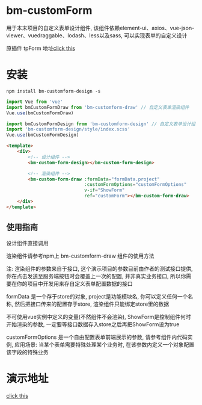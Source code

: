 # bm-customForm

用于本末项目的自定义表单设计组件, 该组件依赖element-ui、axios、vue-json-viewer、vuedraggable、lodash、less以及sass, 可以实现表单的自定义设计

原插件 tpForm 地址[click this](//underline.gitee.io/tp-form)

# 安装

```shell
npm install bm-customform-design -s
```

```javascript
import Vue from 'vue'
import bmCustomFormDraw from 'bm-customform-draw' // 自定义表单渲染组件
Vue.use(bmCustomFormDraw)

import bmCustomFormDesign from 'bm-customform-design' // 自定义表单设计组件
import 'bm-customform-design/style/index.scss'
Vue.use(bmCustomFormDesign)
```

```html
<template>
    <div>
        <!-- 设计组件 -->
        <bm-custom-form-design></bm-custom-form-design> 

        <!-- 渲染组件 -->
        <bm-custom-form-draw :formData="formData.project"
                             :customFormOptions="customFormOptions"
                             v-if="ShowForm"
                             ref="customForm"></bm-custom-form-draw>
    </div>
</template>
```

## 使用指南
设计组件直接调用

渲染组件请参考npm上 bm-customform-draw 组件的使用方法

注: 渲染组件的参数来自于接口, 这个演示项目的参数目前由作者的测试接口提供, 你在点击发送至服务端按钮时会覆盖上一次的配置, 并非真实业务接口, 所以你需要在你的项目中开发用来存自定义表单配置数据的接口

formData 是一个存于store的对象, project是功能模块名, 你可以定义任何一个名称, 然后把接口传来的配置存于store, 渲染组件只能绑定store里的数据

不可使用vue实例中定义的变量(不然组件不会渲染), ShowForm是控制组件何时开始渲染的参数, 一定要等接口数据存入store之后再把ShowForm设为true

customFormOptions 是一个自由配置表单前端展示的参数, 请参考组件内代码实例, 应用场景: 当某个表单需要特殊处理某个业务时, 在该参数内定义一个对象配置该字段的特殊业务

# 演示地址
[click this](http://1.117.79.182:8082/)